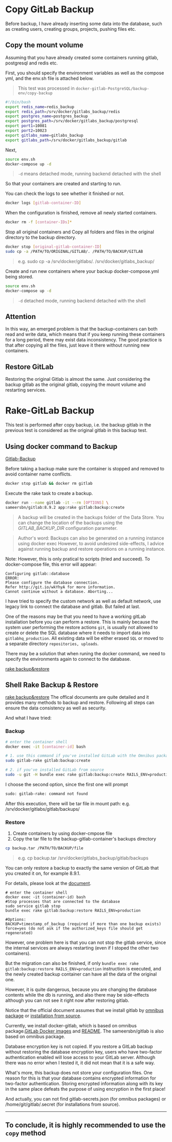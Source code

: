 # Copy GitLab Backup

Before backup, I have already inserting some data into the database, such as creating users, creating groups, projects, pushing files etc.

## Copy the mount volume

Assuming that you have already created some containers running gitlab, postgresql and redis etc.

First, you should specify the environment variables as well as the compose yml, and the env.sh file is attached below.

> This test was processed in `docker-gitlab-PostgreSQL/backup-env/copy-backup`

```sh
#!/bin/bash
export redis_name=redis_backup
export redis_path=/srv/docker/gitlabs_backup/redis
export postgres_name=postgres_backup
export postgres_path=/srv/docker/gitlabs_backup/postgresql
export port1=10081
export port2=10023
export gitlabs_name=gitlabs_backup
export gitlabs_path=/srv/docker/gitlabs_backup/gitlab
```

Next,

```sh
source env.sh
docker-compose up -d
```

> `-d` means detached mode, running backend detached with the shell

So that your containers are created and starting to run.

You can check the logs to see whether it finished or not.
```sh
docker logs [gitlab-container-ID]
```

When the configuration is finished, remove all newly started containers.

```sh
docker rm -f [container-IDs]*
```

Stop all original containers and Copy all folders and files in the original directory to the backup directory.

```sh
docker stop [original-gitlab-container-ID]
sudo cp -a /PATH/TO/ORIGINAL/GITLAB/. /PATH/TO/BACKUP/GITLAB
```
> e.g. sudo cp -a /srv/docker/gitlabs/. /srv/docker/gitlabs_backup/

Create and run new containers where your backup docker-compose.yml being stored.

```sh
source env.sh
docker-compose up -d
```
> `-d` detached mode, running backend detached with the shell

## Attention

In this way, an emerged problem is that the backup-containers can both read and write data, which means that if you keep running these containers for a long period, there may exist data inconsistency. The good practice is that after copying all the files, just leave it there without running new containers.

## Restore GitLab

Restoring the original Gitlab is almost the same.
Just considering the backup gitlab as the original gitlab,
copying the mount volume and restarting services.

# Rake-GitLab Backup

This test is performed after copy backup, i.e. the backup gitlab in the previous test is considered as the original gitlab in this backup test.

## Using docker command to Backup

[Gitlab-Backup](https://github.com/sameersbn/docker-gitlab)

Before taking a backup make sure the container is stopped and removed to avoid container name conflicts.

```sh
docker stop gitlab && docker rm gitlab
```

Execute the rake task to create a backup.

```sh
docker run --name gitlab -it --rm [OPTIONS] \
sameersbn/gitlab:8.9.2 app:rake gitlab:backup:create
```

> A backup will be created in the backups folder of the Data Store. You can change the location of the backups using the _GITLAB_BACKUP_DIR_ configuration parameter.

> Author's word: Backups can also be generated on a running instance using docker exec However, to avoid undesired side-effects, I advice against running backup and restore operations on a running instance.

Note: However, this is only pratical to scripts (tried and succeed). To docker-compose file, this error will appear:
```
Configuring gitlab::database
ERROR:
Please configure the database connection.
Refer http://git.io/wkYhyA for more information.
Cannot continue without a database. Aborting...
```

I have tried to specify the custom network as well as default network, use legacy link to connect the database and gitlab. But failed at last.

One of the reasons may be that you need to have a working gitLab installation before you can perform a restore. This is mainly because the system user performing the restore actions `git`, is usually not allowed to create or delete the SQL database where it needs to import data into `gitlabhq_production`. All existing data will be either erased `SQL` or moved to a separate directory `repositories, uploads`.

There may be a solution that when runing the docker command, we need to specify the environments again to connect to the database.

[rake backup&restore](https://github.com/gitlabhq/gitlabhq/blob/master/doc/raketasks/backup_restore.md)

## Shell Rake Backup & Restore

[rake backup&restore](https://github.com/gitlabhq/gitlabhq/blob/master/doc/raketasks/backup_restore.md)
The offical documents are quite detailed and it provides many methods to backup and restore. Following all steps can ensure the data consistency as well as security.

And what I have tried:

### Backup

```sh
# enter the container shell
docker exec -it [container-id] bash

# 1. use this command if you've installed GitLab with the Omnibus package
sudo gitlab-rake gitlab:backup:create

# 2. if you've installed GitLab from source
sudo -u git -H bundle exec rake gitlab:backup:create RAILS_ENV=production
```

I choose the second option, since the first one will prompt

```sh
sudo: gitlab-rake: command not found
```

After this execution, there will be tar file in mount path: e.g. /srv/docker/gitlabs/gitlab/backups/

### Restore
1. Create containers by using docker-cmpose file
2. Copy the tar file to the backup-gitlab-container's backups directory

```sh
cp backup.tar /PATH/TO/BACKUP/file
```
> e.g. cp backup.tar /srv/docker/gitlabs_backup/gitlab/backups

You can only restore a backup to exactly the same version of GitLab that you created it on, for example 8.9.1.

For details, please look at the [document](https://github.com/gitlabhq/gitlabhq/blob/master/doc/raketasks/backup_restore.md).

```
# enter the container shell
docker exec -it (container-id) bash
#Stop processes that are connected to the database
sudo service gitlab stop
bundle exec rake gitlab:backup:restore RAILS_ENV=production

#Options:
BACKUP=timestamp_of_backup (required if more than one backup exists)
force=yes (do not ask if the authorized_keys file should get regenerated)
```
However, one problem here is that you can not stop the gitlab service, since the internal services are always restarting (even if I stoped the other two containers).

But the migration can also be finished, if only `bundle exec rake gitlab:backup:restore RAILS_ENV=production` instruction is executed, and the newly created backup container can have all the data of the original one.

However, it is quite dangerous, because you are changing the database contents while the db is running, and also there may be side-effects although you can not see it right now after restoring gitlab.

Notice that the official document assumes that we install gitlab by [omnibus package](http://docs.gitlab.com/omnibus/) or [installation from source](https://gitlab.com/gitlab-org/gitlab-ce/blob/master/doc/install/installation.md).

Currently, we install docker-gitlab, which is based on omnibus package.[GitLab Docker images](http://docs.gitlab.com/omnibus/docker/README.html) and [README](https://gitlab.com/gitlab-org/gitlab-ce/tree/master/docker). The sameersbn/gitlab is also based on omnibus package.

Database encryption key is not copied. If you restore a GitLab backup without restoring the database encryption key, users who have two-factor authentication enabled will lose access to your GitLab server. Although there was no error when I tested it, it did not mean that it is a safe way.

What's more, this backup does not store your configuration files. One reason for this is that your database contains encrypted information for two-factor authentication. Storing encrypted information along with its key in the same place defeats the purpose of using encryption in the first place!

And actually, you can not find gitlab-secrets.json (for omnibus packages) or /home/git/gitlab/.secret (for installations from source).

---
To conclude, it is highly recommended to use the `copy` method
---
